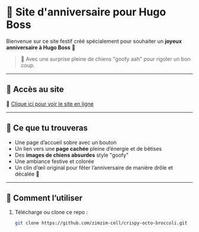 # 🎂 Site d'anniversaire pour Hugo Boss

Bienvenue sur ce site festif créé spécialement pour souhaiter un **joyeux anniversaire à Hugo Boss** 🎉

> 🐶 Avec une surprise pleine de chiens "goofy aah" pour rigoler un bon coup.

---

## 🔗 Accès au site

📱 [Clique ici pour voir le site en ligne](https://zimzim-cell.github.io/crispy-octo-broccoli/)

---

## 🎁 Ce que tu trouveras

- Une page d’accueil sobre avec un bouton
- Un lien vers une **page cachée** pleine d’énergie et de bêtises
- Des **images de chiens absurdes** style "goofy"
- Une ambiance festive et colorée
- Un clin d’œil original pour fêter l’anniversaire de manière drôle et décalée 🥳

---

## 🚀 Comment l’utiliser

1. Télécharge ou clone ce repo :
   ```bash
   git clone https://github.com/zimzim-cell/crispy-octo-broccoli.git
